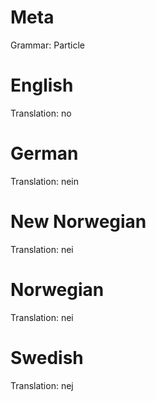 Meta
====

Grammar: Particle


English
=======

Translation: no



German
======

Translation: nein



New Norwegian
=============

Translation: nei



Norwegian
=========

Translation: nei



Swedish
=======

Translation: nej
